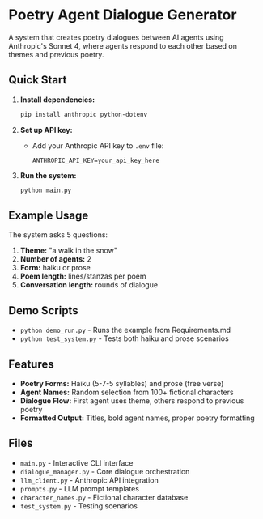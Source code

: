 # Poetry Agent Dialogue Generator

A system that creates poetry dialogues between AI agents using Anthropic's Sonnet 4, where agents respond to each other based on themes and previous poetry.

## Quick Start

1. **Install dependencies:**
   ```bash
   pip install anthropic python-dotenv
   ```

2. **Set up API key:**
   - Add your Anthropic API key to `.env` file:
     ```
     ANTHROPIC_API_KEY=your_api_key_here
     ```

3. **Run the system:**
   ```bash
   python main.py
   ```

## Example Usage

The system asks 5 questions:
1. **Theme:** "a walk in the snow"
2. **Number of agents:** 2
3. **Form:** haiku or prose
4. **Poem length:** lines/stanzas per poem
5. **Conversation length:** rounds of dialogue

## Demo Scripts

- `python demo_run.py` - Runs the example from Requirements.md
- `python test_system.py` - Tests both haiku and prose scenarios

## Features

- **Poetry Forms:** Haiku (5-7-5 syllables) and prose (free verse)
- **Agent Names:** Random selection from 100+ fictional characters
- **Dialogue Flow:** First agent uses theme, others respond to previous poetry
- **Formatted Output:** Titles, bold agent names, proper poetry formatting

## Files

- `main.py` - Interactive CLI interface
- `dialogue_manager.py` - Core dialogue orchestration
- `llm_client.py` - Anthropic API integration
- `prompts.py` - LLM prompt templates
- `character_names.py` - Fictional character database
- `test_system.py` - Testing scenarios